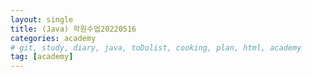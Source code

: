 ```yaml
---
layout: single
title: (Java) 학원수업20220516
categories: academy
# git, study, diary, java, toDolist, cooking, plan, html, academy
tag: [academy] 
---
```

